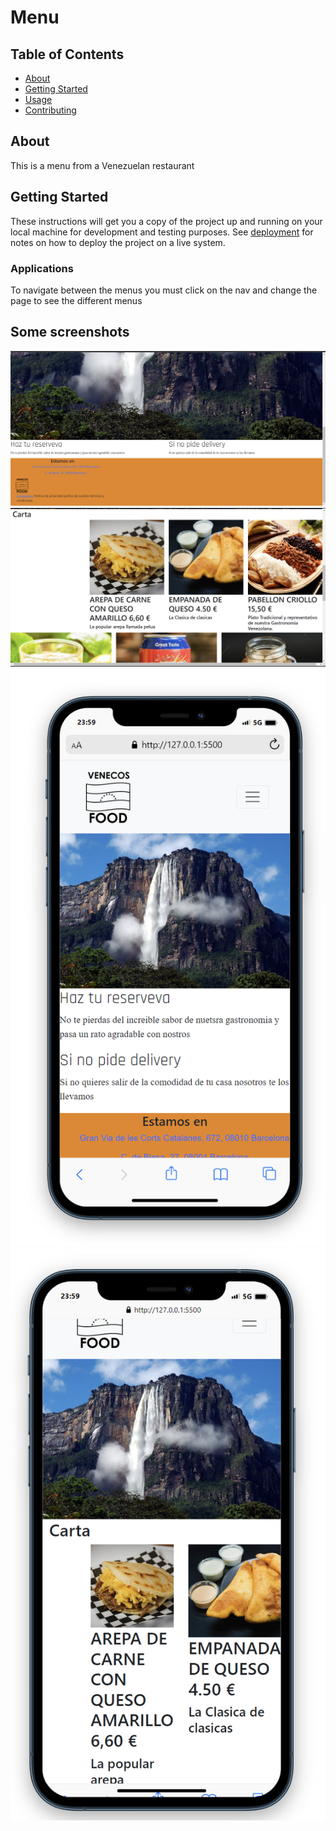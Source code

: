 # Menu

## Table of Contents

- [About](#about)
- [Getting Started](#getting_started)
- [Usage](#usage)
- [Contributing](../CONTRIBUTING.md)

## About <a name = "about"></a>

This is a menu from a Venezuelan restaurant 

## Getting Started <a name = "getting_started"></a>

These instructions will get you a copy of the project up and running on your local machine for development and testing purposes. See [deployment](#deployment) for notes on how to deploy the project on a live system.



### Applications


To navigate between the menus you must click on the nav and change the page to see the different menus


## Some screenshots 
<img src="img/menu1.png" alt="">
<img src="img/menu2.png" alt="">
<img src="img/menu3.png" alt="">
<img src="img/menu4.png" alt="">


